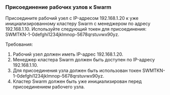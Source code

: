 
### Присоединение рабочих узлов к Swarm

Присоедините рабочий узел с IP-адресом 192.168.1.20 к уже инициализированному кластеру Swarm с менеджером по адресу 192.168.1.10. Используйте следующий токен для присоединения: SWMTKN-1-0defghi1234jklmnop-5678qrstuvwx90yz.

Требования:
1. Рабочий узел должен иметь IP-адрес 192.168.1.20. 
2. Менеджер кластера Swarm должен быть доступен по IP-адресу 192.168.1.10. 
3. Для присоединения узла должен быть использован токен SWMTKN-1-0defghi1234jklmnop-5678qrstuvwx90yz. 
4. Кластер Swarm должен быть уже инициализирован перед присоединением рабочего узла.